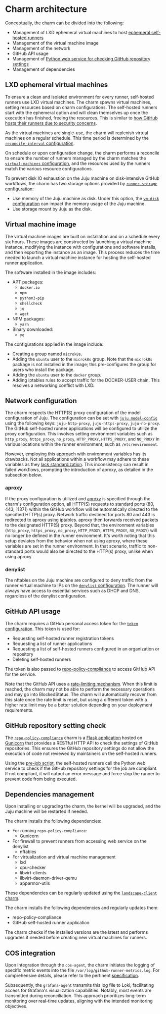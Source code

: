 # Charm architecture

Conceptually, the charm can be divided into the following:

- Management of LXD ephemeral virtual machines to host [ephemeral self-hosted runners](https://docs.github.com/en/actions/hosting-your-own-runners/managing-self-hosted-runners/autoscaling-with-self-hosted-runners#using-ephemeral-runners-for-autoscaling)
- Management of the virtual machine image
- Management of the network
- GitHub API usage
- Management of [Python web service for checking GitHub repository settings](https://github.com/canonical/repo-policy-compliance)
- Management of dependencies

## LXD ephemeral virtual machines

To ensure a clean and isolated environment for every runner, self-hosted runners use LXD virtual machines. The charm spawns virtual machines, setting resources based on charm configurations. The self-hosted runners start with the ephemeral option and will clean themselves up once the execution has finished, freeing the resources. This is similar to [how GitHub hosts their runners due to security concerns](https://docs.github.com/en/actions/hosting-your-own-runners/managing-self-hosted-runners/about-self-hosted-runners#self-hosted-runner-security).

As the virtual machines are single-use, the charm will replenish virtual machines on a regular schedule. This time period is determined by the [`reconcile-interval` configuration](https://charmhub.io/github-runner/configure#reconcile-interval).

On schedule or upon configuration change, the charm performs a reconcile to ensure the number of runners managed by the charm matches the [`virtual-machines` configuration](https://charmhub.io/github-runner/configure#virtual-machines), and the resources used by the runners match the various resource configurations.

To prevent disk IO exhaustion on the Juju machine on disk-intensive GitHub workflows, the charm has two storage options provided by [`runner-storage` configuration](https://charmhub.io/github-runner/configure#runner-storage):

- Use memory of the Juju machine as disk. Under this option, the [`vm-disk` configuration](https://charmhub.io/github-runner/configure#vm-disk) can impact the memory usage of the Juju machine.
- Use storage mount by Juju as the disk.

## Virtual machine image

The virtual machine images are built on installation and on a schedule every six hours. These images are constructed by launching a virtual machine instance, modifying the instance with configurations and software installs, and then exporting the instance as an image. This process reduces the time needed to launch a virtual machine instance for hosting the self-hosted runner application.

The software installed in the image includes:

- APT packages:
  - `docker.io`
  - `npm`
  - `python3-pip`
  - `shellcheck`
  - `jq`
  - `wget`
- NPM packages:
  - `yarn`
- Binary downloaded:
  - `yq`

The configurations applied in the image include:
<!-- vale Canonical.005-Industry-product-names = NO -->
- Creating a group named `microk8s`.
- Adding the `ubuntu` user to the `microk8s` group. Note that the `microk8s` package is not installed in the image; this pre-configures the group for users who install the package.
- Adding the `ubuntu` user to the `docker` group.
- Adding iptables rules to accept traffic for the DOCKER-USER chain. This resolves a networking conflict with LXD.
<!-- vale Canonical.005-Industry-product-names = YES -->


## Network configuration

The charm respects the HTTP(S) proxy configuration of the model configuration of Juju. The configuration can be set with [`juju model-config`](https://juju.is/docs/juju/juju-model-config) using the following keys: `juju-http-proxy`, `juju-https-proxy`, `juju-no-proxy`. 
The GitHub self-hosted runner applications will be configured to utilize the proxy configuration. 
This involves setting environment variables such as `http_proxy`, `https_proxy`, `no_proxy`, `HTTP_PROXY`, `HTTPS_PROXY`, and `NO_PROXY`
in various locations within the runner environment, such as `/etc/environment`.

However, employing this approach with environment variables has its drawbacks. 
Not all applications within a workflow may adhere to these variables as they 
[lack standardization](https://about.gitlab.com/blog/2021/01/27/we-need-to-talk-no-proxy/). 
This inconsistency can result in failed workflows, prompting the introduction of aproxy, as detailed in the subsection below.

<!-- vale Canonical.007-Headings-sentence-case = NO -->
### aproxy
<!-- vale Canonical.007-Headings-sentence-case = YES -->

If the proxy configuration is utilized and [aproxy](https://github.com/canonical/aproxy) is specified through the charm's configuration option,
all HTTP(S) requests to standard ports (80, 443, 11371) within the GitHub workflow will be automatically directed 
to the specified HTTP(s) proxy. Network traffic destined for ports 80 and 443 is redirected to aproxy using iptables.
aproxy then forwards received packets to the designated HTTP(S) proxy. 
Beyond that, the environment variables (`http_proxy`, `https_proxy`, `no_proxy`, `HTTP_PROXY`, `HTTPS_PROXY`, `NO_PROXY`)
will no longer be defined  in the runner environment. 
It's worth noting that this setup deviates from the behavior when not using aproxy, 
where these variables are set in the runner environment. In that scenario, traffic to non-standard ports 
would also be directed to the HTTP(s) proxy, unlike when using aproxy.

<!-- vale Canonical.007-Headings-sentence-case = NO -->
### denylist
<!-- vale Canonical.007-Headings-sentence-case = YES -->

The nftables on the Juju machine are configured to deny traffic from the runner virtual machine to IPs on the [`denylist` configuration](https://charmhub.io/github-runner/configure#denylist). The runner will always have access to essential services such as DHCP and DNS, regardless of the denylist configuration.

<!-- vale Canonical.007-Headings-sentence-case = NO -->
## GitHub API usage
<!-- vale Canonical.007-Headings-sentence-case = YES -->

The charm requires a GitHub personal access token for the [`token` configuration](https://charmhub.io/github-runner/configure#token). This token is used for:

- Requesting self-hosted runner registration tokens
- Requesting a list of runner applications
- Requesting a list of self-hosted runners configured in an organization or repository
- Deleting self-hosted runners

The token is also passed to [repo-policy-compliance](https://github.com/canonical/repo-policy-compliance) to access GitHub API for the service.

Note that the GitHub API uses a [rate-limiting mechanism](https://docs.github.com/en/rest/using-the-rest-api/rate-limits-for-the-rest-api?apiVersion=2022-11-28). When this limit is reached, the charm may not be able to perform the necessary operations and may go into
BlockedStatus. The charm will automatically recover from this state once the rate limit is reset, but using a different token with a higher rate limit may be a better solution depending on your deployment requirements.

<!-- vale Canonical.007-Headings-sentence-case = NO -->
## GitHub repository setting check
<!-- vale Canonical.007-Headings-sentence-case = YES -->

The [`repo-policy-compliance`](https://github.com/canonical/repo-policy-compliance) charm is a [Flask application](https://flask.palletsprojects.com/) hosted on [Gunicorn](https://gunicorn.org/) that provides a RESTful HTTP API to check the settings of GitHub repositories. This ensures the GitHub repository settings do not allow the execution of code not reviewed by maintainers on the self-hosted runners.

Using the [pre-job script](https://docs.github.com/en/actions/hosting-your-own-runners/managing-self-hosted-runners/running-scripts-before-or-after-a-job#about-pre--and-post-job-scripts), the self-hosted runners call the Python web service to check if the GitHub repository settings for the job are compliant. If not compliant, it will output an error message and force stop the runner to prevent code from being executed.

## Dependencies management

Upon installing or upgrading the charm, the kernel will be upgraded, and the Juju machine will be restarted if needed.

The charm installs the following dependencies:

- For running `repo-policy-compliance`:
  - Gunicorn
- For firewall to prevent runners from accessing web service on the denylist
  - nftables
- For virtualization and virtual machine management
  - lxd
  - cpu-checker
  - libvirt-clients
  - libvirt-daemon-driver-qemu
  - apparmor-utils

These dependencies can be regularly updated using the [`landscape-client` charm](https://charmhub.io/landscape-client).

The charm installs the following dependencies and regularly updates them:

- repo-policy-compliance
- GitHub self-hosted runner application

The charm checks if the installed versions are the latest and performs upgrades if needed before creating new virtual machines for runners.

## COS integration
Upon integration through the `cos-agent`, the charm initiates the logging of specific metric events
into the file `/var/log/github-runner-metrics.log`. For comprehensive details, please refer to the
pertinent [specification](https://discourse.charmhub.io/t/specification-isd075-github-runner-cos-integration/12084).

Subsequently, the `grafana-agent` transmits this log file to Loki, facilitating access for Grafana's visualization capabilities.
Notably, most events are transmitted during reconciliation. This approach prioritizes long-term monitoring over real-time updates, aligning with the intended monitoring objectives.